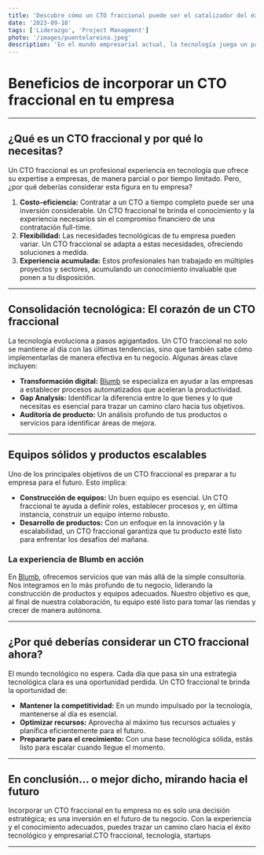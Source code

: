 ```yaml
---
title: 'Descubre cómo un CTO fraccional puede ser el catalizador del éxito tecnológico de tu startup o negocio.'
date: '2023-09-10'
tags: ['Liderazgo', 'Project Managment']
photo: '/images/puentelareina.jpeg'
description: 'En el mundo empresarial actual, la tecnología juega un papel fundamental. Descubre cómo un CTO fraccional puede ser la pieza que tu negocio necesita para alcanzar el siguiente nivel.'
---
```

# **Beneficios de incorporar un CTO fraccional en tu empresa**


---

## **¿Qué es un CTO fraccional y por qué lo necesitas?**

Un CTO fraccional es un profesional experiencia en tecnología que ofrece su expertise a empresas, de manera parcial o por tiempo limitado. Pero, ¿por qué deberías considerar esta figura en tu empresa?

1. **Costo-eficiencia:** Contratar a un CTO a tiempo completo puede ser una inversión considerable. Un CTO fraccional te brinda el conocimiento y la experiencia necesarios sin el compromiso financiero de una contratación full-time.
2. **Flexibilidad:** Las necesidades tecnológicas de tu empresa pueden variar. Un CTO fraccional se adapta a estas necesidades, ofreciendo soluciones a medida.
3. **Experiencia acumulada:** Estos profesionales han trabajado en múltiples proyectos y sectores, acumulando un conocimiento invaluable que ponen a tu disposición.

---

## **Consolidación tecnológica: El corazón de un CTO fraccional**

La tecnología evoluciona a pasos agigantados. Un CTO fraccional no solo se mantiene al día con las últimas tendencias, sino que también sabe cómo implementarlas de manera efectiva en tu negocio. Algunas áreas clave incluyen:

- **Transformación digital:** [Blumb](https://blumb.ai) se especializa en ayudar a las empresas a establecer procesos automatizados que aceleran la productividad.
- **Gap Analysis:** Identificar la diferencia entre lo que tienes y lo que necesitas es esencial para trazar un camino claro hacia tus objetivos.
- **Auditoría de producto:** Un análisis profundo de tus productos o servicios para identificar áreas de mejora.

---

## **Equipos sólidos y productos escalables**

Uno de los principales objetivos de un CTO fraccional es preparar a tu empresa para el futuro. Esto implica:

- **Construcción de equipos:** Un buen equipo es esencial. Un CTO fraccional te ayuda a definir roles, establecer procesos y, en última instancia, construir un equipo interno robusto.
- **Desarrollo de productos:** Con un enfoque en la innovación y la escalabilidad, un CTO fraccional garantiza que tu producto esté listo para enfrentar los desafíos del mañana.

### **La experiencia de Blumb en acción**

En [Blumb](https://blumb.ai), ofrecemos servicios que van más allá de la simple consultoría. Nos integramos en lo más profundo de tu negocio, liderando la construcción de productos y equipos adecuados. Nuestro objetivo es que, al final de nuestra colaboración, tu equipo esté listo para tomar las riendas y crecer de manera autónoma.

---

## **¿Por qué deberías considerar un CTO fraccional ahora?**
El mundo tecnológico no espera. Cada día que pasa sin una estrategia tecnológica clara es una oportunidad perdida. Un CTO fraccional te brinda la oportunidad de:

- **Mantener la competitividad:** En un mundo impulsado por la tecnología, mantenerse al día es esencial.
- **Optimizar recursos:** Aprovecha al máximo tus recursos actuales y planifica eficientemente para el futuro.
- **Prepararte para el crecimiento:** Con una base tecnológica sólida, estás listo para escalar cuando llegue el momento.

---

## **En conclusión... o mejor dicho, mirando hacia el futuro**

Incorporar un CTO fraccional en tu empresa no es solo una decisión estratégica; es una inversión en el futuro de tu negocio. Con la experiencia y el conocimiento adecuados, puedes trazar un camino claro hacia el éxito tecnológico y empresarial.CTO fraccional, tecnología, startups

---
